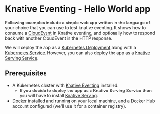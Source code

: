 # Knative Eventing - Hello World app

Following examples include a simple web app written in the language of your choice that you can
use to test knative eventing. It shows how to consume a [CloudEvent](https://cloudevents.io/)
in Knative eventing, and optionally how to respond back with another CloudEvent in the HTTP response.

We will deploy the app as a
[Kubernetes Deployment](https://kubernetes.io/docs/concepts/workloads/controllers/deployment/)
along with a
[Kubernetes Service](https://kubernetes.io/docs/concepts/services-networking/service/).
However, you can also deploy the app as a [Knative Serving Service](../../../serving/README.md).

## Prerequisites

- A Kubernetes cluster with [Knative Eventing](../../getting-started.md#installing-knative-eventing)
  installed.
  - If you decide to deploy the app as a Knative Serving Service then you will have to install
    [Knative Serving](../../../admin/install/README.md).
- [Docker](https://www.docker.com) installed and running on your local machine,
  and a Docker Hub account configured (we'll use it for a container registry).
